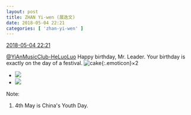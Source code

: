 ```yaml
---
layout: post
title: ZHAN Yi-wen (展逸文)
date: 2018-05-04 22:21
categories: [ 'zhan-yi-wen' ]
---
```


<div class="weibo-info">
  <a href="https://weibo.com/6108090526/Gf8C5CgnC">2018-05-04 22:21</a>
</div>

[@YiAnMusicClub-HeLuoLuo](https://weibo.com/u/6117570574) Happy birthday, Mr. Leader. Your birthday is exactly on the day of a festival. ![cake](https://img.t.sinajs.cn/t4/appstyle/expression/ext/normal/f9/2018new_dangao_org.png){:.emoticon}×2

<!-- more -->

<ul class="weibo-pic-list-1">
  <li class="weibo-pic">
    <a href="http://wx1.sinaimg.cn/mw690/006FmVn8ly1fqzo7hy7b0j30dc0hsdpd.jpg"><img src="http://wx1.sinaimg.cn/thumb150/006FmVn8ly1fqzo7hy7b0j30dc0hsdpd.jpg"/></a>
  </li>
  <li class="weibo-pic">
    <a href="http://wx1.sinaimg.cn/mw690/006FmVn8ly1fqzo7fxt0wj30dc0hsgv3.jpg"><img src="http://wx1.sinaimg.cn/thumb150/006FmVn8ly1fqzo7fxt0wj30dc0hsgv3.jpg"/></a>
  </li>
</ul>

Note:
1. 4th May is China's Youth Day.
